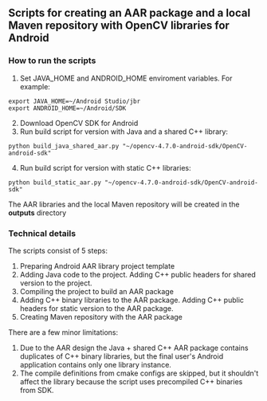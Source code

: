 ## Scripts for creating an AAR package and a local Maven repository with OpenCV libraries for Android

### How to run the scripts
1. Set JAVA_HOME and ANDROID_HOME enviroment variables. For example:
```
export JAVA_HOME=~/Android Studio/jbr
export ANDROID_HOME=~/Android/SDK
```
2. Download OpenCV SDK for Android
3. Run build script for version with Java and a shared C++ library:
```
python build_java_shared_aar.py "~/opencv-4.7.0-android-sdk/OpenCV-android-sdk"
```
4. Run build script for version with static C++ libraries:
```
python build_static_aar.py "~/opencv-4.7.0-android-sdk/OpenCV-android-sdk"
```
The AAR libraries and the local Maven repository will be created in the **outputs** directory
### Technical details
The scripts consist of 5 steps:
1. Preparing Android AAR library project template
2. Adding Java code to the project. Adding C++ public headers for shared version to the project.
3. Compiling the project to build an AAR package
4. Adding C++ binary libraries to the AAR package. Adding C++ public headers for static version to the AAR package.
5. Creating Maven repository with the AAR package

There are a few minor limitations:
1. Due to the AAR design the Java + shared C++ AAR package contains duplicates of C++ binary libraries, but the final user's Android application contains only one library instance.
2. The compile definitions from cmake configs are skipped, but it shouldn't affect the library because the script uses precompiled C++ binaries from SDK.
